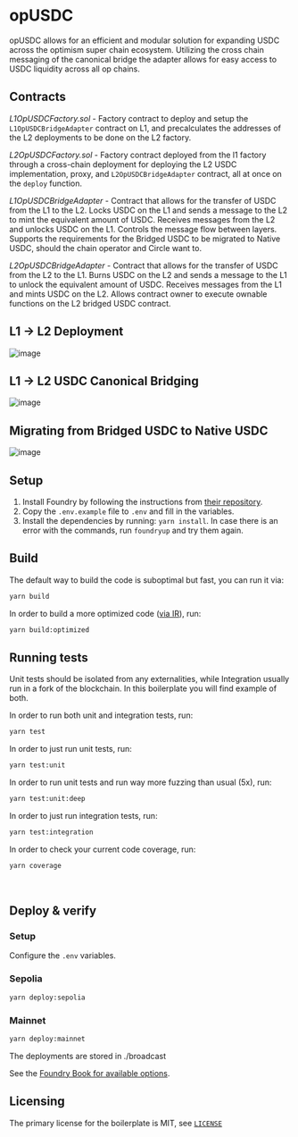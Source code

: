# opUSDC
opUSDC allows for an efficient and modular solution for expanding USDC across the optimism super chain ecosystem. Utilizing the cross chain messaging of the canonical bridge the adapter allows for easy access to USDC liquidity across all op chains. 

## Contracts

_L1OpUSDCFactory.sol_ - Factory contract to deploy and setup the `L1OpUSDCBridgeAdapter` contract on L1, and precalculates the addresses of the L2 deployments to be done on the L2 factory.

_L2OpUSDCFactory.sol_ - Factory contract deployed from the l1 factory through a cross-chain deployment for deploying the L2 USDC implementation, proxy, and `L2OpUSDCBridgeAdapter` contract, all at once on the `deploy` function.

_L1OpUSDCBridgeAdapter_ - Contract that allows for the transfer of USDC from the L1 to the L2. Locks USDC on the L1 and sends a message to the L2 to mint the equivalent amount of USDC. Receives messages from the L2 and unlocks USDC on the L1. Controls the message flow between layers. Supports the requirements for the Bridged USDC to be migrated to Native USDC, should the chain operator and Circle want to.

_L2OpUSDCBridgeAdapter_ - Contract that allows for the transfer of USDC from the L2 to the L1. Burns USDC on the L2 and sends a message to the L1 to unlock the equivalent amount of USDC. Receives messages from the L1 and mints USDC on the L2. Allows contract owner to execute ownable functions on the L2 bridged USDC contract.

## L1 → L2 Deployment
![image](https://github.com/defi-wonderland/opUSDC/assets/165055168/ac9d0b57-03e7-40ae-b109-34d656d7539b)

## L1 → L2 USDC Canonical Bridging
![image](https://github.com/defi-wonderland/opUSDC/assets/165055168/eaf55522-e768-463f-830b-b9305cec1e79)

## Migrating from Bridged USDC to Native USDC
![image](https://github.com/defi-wonderland/opUSDC/assets/165055168/17aebc4a-709f-4084-ab83-000e299a70bd)

## Setup

1. Install Foundry by following the instructions from [their repository](https://github.com/foundry-rs/foundry#installation).
2. Copy the `.env.example` file to `.env` and fill in the variables.
3. Install the dependencies by running: `yarn install`. In case there is an error with the commands, run `foundryup` and try them again.

## Build

The default way to build the code is suboptimal but fast, you can run it via:

```bash
yarn build
```

In order to build a more optimized code ([via IR](https://docs.soliditylang.org/en/v0.8.15/ir-breaking-changes.html#solidity-ir-based-codegen-changes)), run:

```bash
yarn build:optimized
```

## Running tests

Unit tests should be isolated from any externalities, while Integration usually run in a fork of the blockchain. In this boilerplate you will find example of both.

In order to run both unit and integration tests, run:

```bash
yarn test
```

In order to just run unit tests, run:

```bash
yarn test:unit
```

In order to run unit tests and run way more fuzzing than usual (5x), run:

```bash
yarn test:unit:deep
```

In order to just run integration tests, run:

```bash
yarn test:integration
```

In order to check your current code coverage, run:

```bash
yarn coverage
```

<br>

## Deploy & verify

### Setup

Configure the `.env` variables.

### Sepolia

```bash
yarn deploy:sepolia
```

### Mainnet

```bash
yarn deploy:mainnet
```

The deployments are stored in ./broadcast

See the [Foundry Book for available options](https://book.getfoundry.sh/reference/forge/forge-create.html).

## Licensing
The primary license for the boilerplate is MIT, see [`LICENSE`](https://github.com/defi-wonderland/solidity-foundry-boilerplate/blob/main/LICENSE)
